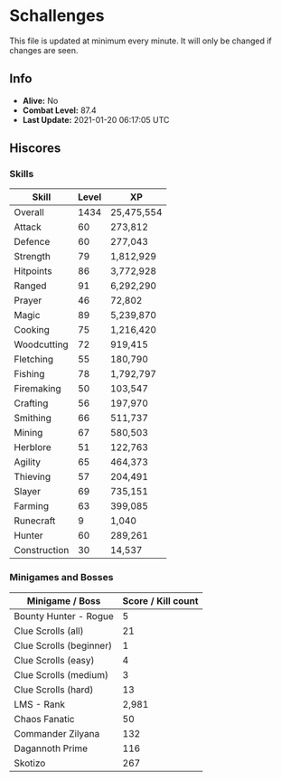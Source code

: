 # Schallenges

This file is updated at minimum every minute. It will only be changed if changes are seen.

## Info

 - **Alive:** No
 - **Combat Level:** 87.4
 - **Last Update:** 2021-01-20 06:17:05 UTC

## Hiscores

### Skills

| Skill | Level | XP |
|--|--|--|
| Overall | 1434 | 25,475,554 |
| Attack | 60 | 273,812 |
| Defence | 60 | 277,043 |
| Strength | 79 | 1,812,929 |
| Hitpoints | 86 | 3,772,928 |
| Ranged | 91 | 6,292,290 |
| Prayer | 46 | 72,802 |
| Magic | 89 | 5,239,870 |
| Cooking | 75 | 1,216,420 |
| Woodcutting | 72 | 919,415 |
| Fletching | 55 | 180,790 |
| Fishing | 78 | 1,792,797 |
| Firemaking | 50 | 103,547 |
| Crafting | 56 | 197,970 |
| Smithing | 66 | 511,737 |
| Mining | 67 | 580,503 |
| Herblore | 51 | 122,763 |
| Agility | 65 | 464,373 |
| Thieving | 57 | 204,491 |
| Slayer | 69 | 735,151 |
| Farming | 63 | 399,085 |
| Runecraft | 9 | 1,040 |
| Hunter | 60 | 289,261 |
| Construction | 30 | 14,537 |

### Minigames and Bosses

| Minigame / Boss | Score / Kill count |
|--|--|
| Bounty Hunter - Rogue | 5 |
| Clue Scrolls (all) | 21 |
| Clue Scrolls (beginner) | 1 |
| Clue Scrolls (easy) | 4 |
| Clue Scrolls (medium) | 3 |
| Clue Scrolls (hard) | 13 |
| LMS - Rank | 2,981 |
| Chaos Fanatic | 50 |
| Commander Zilyana | 132 |
| Dagannoth Prime | 116 |
| Skotizo | 267 |
